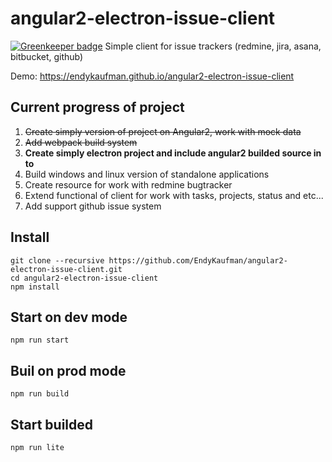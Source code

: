 # angular2-electron-issue-client

[![Greenkeeper badge](https://badges.greenkeeper.io/EndyKaufman/angular2-electron-issue-client.svg)](https://greenkeeper.io/)
  Simple client for issue trackers (redmine, jira, asana, bitbucket, github)
  
  Demo: https://endykaufman.github.io/angular2-electron-issue-client
  
## Current progress of project

1. ~~Create simply version of project on Angular2, work with mock data~~
2. ~~Add webpack build system~~
3. **Create simply electron project and include angular2 builded source in to**
4. Build windows and linux version of standalone applications
5. Create resource for work with redmine bugtracker
6. Extend functional of client for work with tasks, projects, status and etc...
7. Add support github issue system

## Install
```
git clone --recursive https://github.com/EndyKaufman/angular2-electron-issue-client.git
cd angular2-electron-issue-client
npm install
```

## Start on dev mode
```
npm run start
```

## Buil on prod mode
```
npm run build
```

## Start builded
```
npm run lite
```
